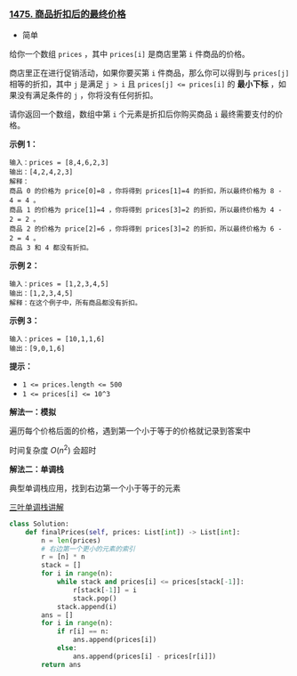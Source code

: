 ### [1475. 商品折扣后的最终价格](https://leetcode.cn/problems/final-prices-with-a-special-discount-in-a-shop/)

- 简单

给你一个数组 `prices` ，其中 `prices[i]` 是商店里第 `i` 件商品的价格。

商店里正在进行促销活动，如果你要买第 `i` 件商品，那么你可以得到与 `prices[j]` 相等的折扣，其中 `j` 是满足 `j > i` 且 `prices[j] <= prices[i]` 的 **最小下标** ，如果没有满足条件的 `j` ，你将没有任何折扣。

请你返回一个数组，数组中第 `i` 个元素是折扣后你购买商品 `i` 最终需要支付的价格。

**示例 1：**

```
输入：prices = [8,4,6,2,3]
输出：[4,2,4,2,3]
解释：
商品 0 的价格为 price[0]=8 ，你将得到 prices[1]=4 的折扣，所以最终价格为 8 - 4 = 4 。
商品 1 的价格为 price[1]=4 ，你将得到 prices[3]=2 的折扣，所以最终价格为 4 - 2 = 2 。
商品 2 的价格为 price[2]=6 ，你将得到 prices[3]=2 的折扣，所以最终价格为 6 - 2 = 4 。
商品 3 和 4 都没有折扣。
```

**示例 2：**

```
输入：prices = [1,2,3,4,5]
输出：[1,2,3,4,5]
解释：在这个例子中，所有商品都没有折扣。
```

**示例 3：**

```
输入：prices = [10,1,1,6]
输出：[9,0,1,6]
```

**提示：**

- `1 <= prices.length <= 500`
- `1 <= prices[i] <= 10^3`

**解法一：模拟**

遍历每个价格后面的价格，遇到第一个小于等于的价格就记录到答案中

时间复杂度 $O(n^2)$ 会超时

**解法二：单调栈**

典型单调栈应用，找到右边第一个小于等于的元素

[三叶单调栈讲解](https://leetcode.cn/problems/final-prices-with-a-special-discount-in-a-shop/solution/by-ac_oier-hw5b/)

```python
class Solution:
    def finalPrices(self, prices: List[int]) -> List[int]:
        n = len(prices)
        # 右边第一个更小的元素的索引
        r = [n] * n
        stack = []
        for i in range(n):
            while stack and prices[i] <= prices[stack[-1]]:
                r[stack[-1]] = i
                stack.pop()
            stack.append(i)
        ans = []
        for i in range(n):
            if r[i] == n:
                ans.append(prices[i])
            else:
                ans.append(prices[i] - prices[r[i]])
        return ans
```